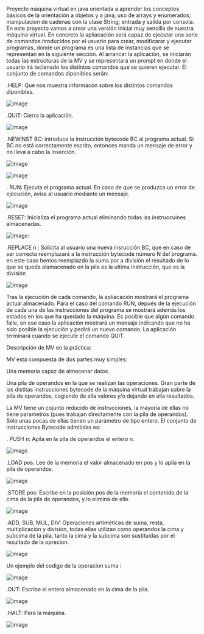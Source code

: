Proyecto máquina virtual en java orientada a aprender los conceptos básicos de la orientación a objetos y  a java, uso de arrays y enumerados; manipulacion de cadenas con la clase String; entrada y salida por consola.
En este proyecto vamos a crear una versión inicial muy sencilla de nuestra máquina virtual. En concreto la apliacación será capaz de ejecutar una serie de comandos itroducidos por el usuario para crear, modificarar y ejecutar programas, donde un programa es una lista de instancias que se representan en la siguiente sección.
Al arrancar la aplicación, se iniciarán todas las estructuras de la MV  y se representará un prompt en donde el usuario irá teclenado los distintos comandos que se quieren ejecutar. El conjunto de comandos diponibles serán:


.HELP: Que nos muestra informacón sobre los distintos comandos diponibles.

 
![image](https://github.com/mayrabpi/proyecto_Maquina_Virtual/assets/145108717/7d8e4a44-dae8-4b4a-91c3-91ecf8726d7b)


.QUIT: Cierra la aplicación.


![image](https://github.com/mayrabpi/proyecto_Maquina_Virtual/assets/145108717/3f30cdaa-f8d4-488f-8e46-87c9acd952fb)


.NEWINST BC: introduce la instrucción bytecode BC al programa actual. Si BC no está correctamente escrito, entonces manda un mensaje de error y no lleva a cabo la inserción.


![image](https://github.com/mayrabpi/proyecto_Maquina_Virtual/assets/145108717/4ef7c665-0589-471b-a1cc-18ddea4dd424)



![image](https://github.com/mayrabpi/proyecto_Maquina_Virtual/assets/145108717/920d00de-9543-425b-af76-2f1b6b7747c7)


. RUN: Ejecuta el programa actual. En caso de que se produzca un error de ejecución, avisa al usuario mediante un mensaje.


![image](https://github.com/mayrabpi/proyecto_Maquina_Virtual/assets/145108717/73415c71-6012-4181-a28f-e34ba22bc8b0)


.RESET: Inicializa el programa actual eliminando todas las instruccuines almacenadas.



![image](https://github.com/mayrabpi/proyecto_Maquina_Virtual/assets/145108717/1c885f09-ed63-4c79-95d3-9a7501d0c01f): 


.REPLACE n : Solicita al usuario una nueva insrucción BC, que en caso de ser correcta reemplazará a la instrucción bytecode número N del programa. en este caso hemos reemplazdo la suma por a división el resultado de lo que se queda alamacenado en la pila es la ultima instrucción, que es la división


![image](https://github.com/mayrabpi/proyecto_Maquina_Virtual/assets/145108717/91f3044d-2f6c-4759-852a-9c3cc7050265)


Tras la ejecución de cada comando, la apliacación mostrará el programa actual almacenado. Para el caso del comando RUN,  depués de la ejecución de cada una de las instrucciones del programa se mostrará además los estados en los que ha quedado la máquina. Es posible que algún comando falle, en ese caso la aplicación mostrará un mensaje indicando que no ha sido posible la ejecución y pedirá un nuevo comando. La aplicación terminará cuando se ejecute el comando QUIT.

Descripción de MV en la práctica:

MV está compuesta de dos partes muy simples:

Una memoria capaz de almacenar datos.

Una pila de operandos en la que se realizan las operaciones. Gran parte de las distitas instrucciones bytecode de la máquina virtual trabajan sobre la pila de operandos, cogiendo de ella valores y/o dejando en ella resultados.

La MV tiene un cojunto reducido de instrucciones, la mayoría de ellas no tiene parametros (pues trabajan directamente con la pila de operandos). Sólo unas pocas de ellas tienen un parámetro de tipo entero. El conjunto de instrucciones Bytecode admitidas es:


. PUSH n: Apila en la pila de operandos el entero n.

![image](https://github.com/mayrabpi/proyecto_Maquina_Virtual/assets/145108717/8ae4be94-94d5-4f27-a96f-d62c96b36313)

.LOAD pos: Lee de la memoria el valor almacenado en pos y lo apila en la pila de operandos.


![image](https://github.com/mayrabpi/proyecto_Maquina_Virtual/assets/145108717/96ee80a2-d5c4-44e9-9fbf-cd3d7f79eaac)


.STORE pos: Escribe en la posición pos de la memoria el contenido de la cima de la pila de operandos, y lo elimina de ella.


![image](https://github.com/mayrabpi/proyecto_Maquina_Virtual/assets/145108717/f4c43602-e498-4bde-aca9-d641cda58b08)


.ADD, SUB, MUL, DIV: Operaciones artiméticas de suma, resta, multiplicación y división, todas ellas utilizan como operandos la cima y subcima de la pila, tanto la cima y la subcima son sustituidas por el resultado de la oprecion.


![image](https://github.com/mayrabpi/proyecto_Maquina_Virtual/assets/145108717/7f70d02a-0169-4b33-ae36-8a388ae4b806)

Un ejemplo del codigo de la operacion suma : 

![image](https://github.com/mayrabpi/proyecto_Maquina_Virtual/assets/145108717/f4a90652-f872-4b7c-b27b-a99a5a5059e0)

.OUT: Escribe el entero almacenado en la cima de la pila.

![image](https://github.com/mayrabpi/proyecto_Maquina_Virtual/assets/145108717/0ad89fff-df5c-48f6-8023-42bb5738a72d)

.HALT: Para la máquina.

![image](https://github.com/mayrabpi/proyecto_Maquina_Virtual/assets/145108717/564bc537-5fba-4baa-870f-cb9293944827)















